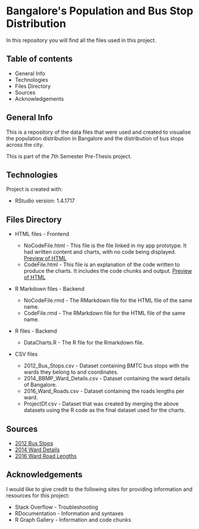 # Bangalore's Population and Bus Stop Distribution

In this repository you will find all the files used in this project.

## Table of contents
* General Info
* Technologies
* Files Directory
* Sources	
* Acknowledgements

## General Info
This is a repository of the data files that were used and created to visualise the population distribution in Bangalore and the distribution of bus stops across the city. 

This is part of the 7th Semester Pre-Thesis project.
	
## Technologies
Project is created with:
* RStudio version: 1.4.1717

## Files Directory
* HTML files - Frontend
  * NoCodeFile.html - This file is the file linked in my app prototype. It had written content and charts, with no code being displayed. [Preview of HTML](https://htmlpreview.github.io/?https://github.com/envy-881/Bustle_CAC_Sem7/blob/main/NoCodeFile.html)
  * CodeFile.html - This file is an explanation of the code written to produce the charts. It includes the code chunks and output. [Preview of HTML](https://htmlpreview.github.io/?https://github.com/envy-881/Bustle_CAC_Sem7/blob/main/CodeFile.html)
  
* R Markdown files - Backend
  * NoCodeFile.rmd - The RMarkdown file for the HTML file of the same name.
  * CodeFile.rmd - The RMarkdown file for the HTML file of the same name.

* R files - Backend
  * DataCharts.R - The R file for the Rmarkdown file.

* CSV files
  * 2012_Bus_Stops.csv - Dataset containing BMTC bus stops with the wards they belong to and coordinates.
  * 2014_BBMP_Ward_Details.csv - Dataset containing the ward details of Bangalore.
  * 2016_Ward_Roads.csv - Dataset containing the roads lengths per ward.
  * ProjectDf.csv - Dataset that was created by merging the above datasets using the R code as the final dataset used for the charts.

## Sources
* [2012 Bus Stops](https://github.com/openbangalore/bmtc/blob/master/data/misc/bmtc_bus_stops_with_location_details_2012.csv)
* [2014 Ward Details](https://data.opencity.in/dataset/bengaluru-bbmp-ward-details/resource/bbmp-2014-ward-delimitation-details-)
* [2016 Ward Road Lengths](https://data.opencity.in/dataset/bengaluru-bbmp-ward-details/resource/bbmp-ward-area-and-road-length)

## Acknowledgements
I would like to give credit to the following sites for providing information and resources for this project:
* Stack Overflow - Troubleshooting 
* RDocumentation - Information and syntaxes
* R Graph Gallery - Information and code chunks
